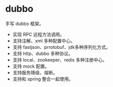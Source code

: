 # dubbo
手写 dubbo 框架。
- 实现 RPC 远程方法调用。
- 支持注解、xml 多种配置中心。
- 支持 fastjson、prrotobuf、jdk多种序列化方式。
- 支持 http、dubbo 多种协议。
- 支持 local、zookeeper、redis 多种注册中心。
- 支持 mock 配置。
- 支持服务降级、熔断。
- 支持和 spring 整合一起使用。
